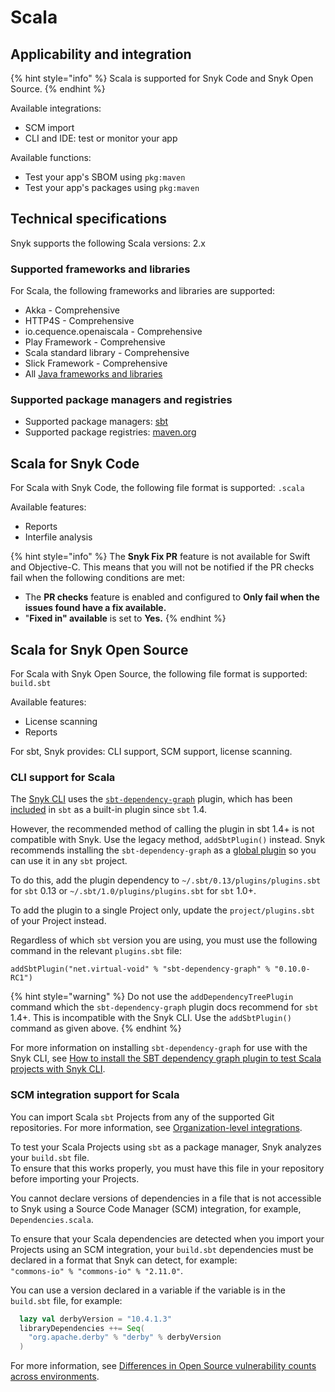 # Scala

## Applicability and integration

{% hint style="info" %}
Scala is supported for Snyk Code and Snyk Open Source.
{% endhint %}

Available integrations:

* SCM import
* CLI and IDE: test or monitor your app

Available functions:

* Test your app's SBOM using `pkg:maven`
* Test your app's packages using `pkg:maven`

## Technical specifications

Snyk supports the following Scala versions: 2.x

### Supported frameworks and libraries

For Scala, the following frameworks and libraries are supported:

* Akka - Comprehensive
* HTTP4S - Comprehensive
* io.cequence.openaiscala - Comprehensive
* Play Framework - Comprehensive
* Scala standard library - Comprehensive
* Slick Framework - Comprehensive
* All [Java frameworks and libraries](../../supported-languages-package-managers-and-frameworks/java-and-kotlin/#frameworks-and-libraries)

### Supported package managers and registries

* Supported package managers: [sbt](https://www.scala-sbt.org/)
* Supported package registries: [maven.org](https://maven.org/)

## Scala for Snyk Code

For Scala with Snyk Code, the following file format is supported: `.scala`

Available features:

* Reports
* Interfile analysis

{% hint style="info" %}
The **Snyk Fix PR** feature is not available for Swift and Objective-C. This means that you will not be notified if the PR checks fail when the following conditions are met:

* The **PR checks** feature is enabled and configured to **Only fail when the issues found have a fix available.**
* "**Fixed in" available** is set to **Yes.**
{% endhint %}

## Scala for Snyk Open Source

For Scala with Snyk Open Source, the following file format is supported: `build.sbt`

Available features:

* License scanning
* Reports

For sbt, Snyk provides: CLI support, SCM support, license scanning.

### CLI support for Scala

The [Snyk CLI](../../developer-tools/snyk-cli/) uses the [`sbt-dependency-graph`](https://github.com/sbt/sbt-dependency-graph) plugin, which has been [included](https://www.scala-sbt.org/1.x/docs/Combined+Pages.html#sbt-dependency-graph+is+in-sourced) in `sbt` as a built-in plugin since `sbt` 1.4.

However, the recommended method of calling the plugin in sbt 1.4+ is not compatible with Snyk. Use the legacy method, `addSbtPlugin()` instead. Snyk recommends installing the `sbt-dependency-graph` as a [global plugin](https://www.scala-sbt.org/1.x/docs/Using-Plugins.html#Global+plugins) so you can use it in any `sbt` project.

To do this, add the plugin dependency to `~/.sbt/0.13/plugins/plugins.sbt` for `sbt` 0.13 or `~/.sbt/1.0/plugins/plugins.sbt` for `sbt` 1.0+.

To add the plugin to a single Project only, update the `project/plugins.sbt` of your Project instead.

Regardless of which `sbt` version you are using, you must use the following command in the relevant `plugins.sbt` file:

`addSbtPlugin("net.virtual-void" % "sbt-dependency-graph" % "0.10.0-RC1")`

{% hint style="warning" %}
Do not use the `addDependencyTreePlugin` command which the `sbt-dependency-graph` plugin docs recommend for `sbt` 1.4+. This is incompatible with the Snyk CLI. Use the `addSbtPlugin()` command as given above.
{% endhint %}

For more information on installing `sbt-dependency-graph` for use with the Snyk CLI, see [How to install the SBT dependency graph plugin to test Scala projects with Snyk CLI](https://support.snyk.io/s/article/How-to-install-the-SBT-dependency-graph-plugin-to-test-Scala-projects-with-Snyk-CLI).

### SCM integration support for Scala

You can import Scala `sbt` Projects from any of the supported Git repositories. For more information, see [Organization-level integrations](../../developer-tools/scm-integrations/organization-level-integrations/).

To test your Scala Projects using `sbt` as a package manager, Snyk analyzes your `build.sbt` file.\
To ensure that this works properly, you must have this file in your repository before importing your Projects.

You cannot declare versions of dependencies in a file that is not accessible to Snyk using a Source Code Manager (SCM) integration, for example, `Dependencies.scala`.

To ensure that your Scala dependencies are detected when you import your Projects using an SCM integration, your `build.sbt` dependencies must be declared in a format that Snyk can detect, for example:\
`"commons-io" % "commons-io" % "2.11.0"`.

You can use a version declared in a variable if the variable is in the `build.sbt` file, for example:

```scala
  lazy val derbyVersion = "10.4.1.3"
  libraryDependencies ++= Seq(
    "org.apache.derby" % "derby" % derbyVersion
  ) 
```

For more information, see [Differences in Open Source vulnerability counts across environments](../../scan-with-snyk/snyk-open-source/manage-vulnerabilities/differences-in-open-source-vulnerability-counts-across-environments.md).
